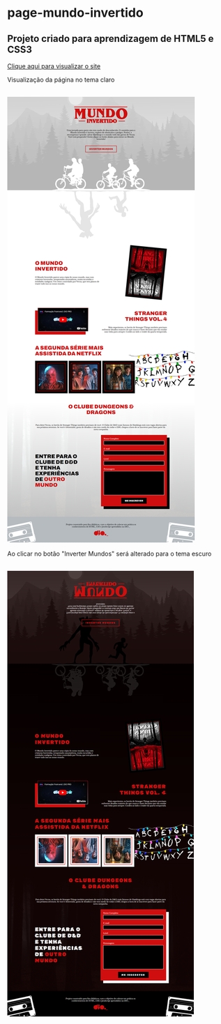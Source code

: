 # page-mundo-invertido


## Projeto criado para aprendizagem de HTML5 e CSS3

<a href='https://mmouralmelo.github.io/page-mundo-invertido/'>Clique aqui para visualizar o site</a> <br>

<p>Visualização da página no tema claro</p> <br>

<img src='./images/light-theme.png'>

<p>Ao clicar no botão "Inverter Mundos" será alterado para o tema escuro</p> <br>

<img src='./images/dark-theme.png'>
 
